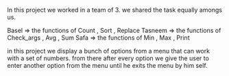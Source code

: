 
In this project we worked in a team of 3.
we shared the task equally amongs us.

Basel => the functions of Count , Sort , Replace 
Tasneem => the functions of Check_args , Avg , Sum 
Safa => the functions of Min , Max , Print 

in this project we display a bunch of options from a menu that can work with a set of numbers.
from there after every option we give the user to enter another option from the menu until he exits the menu by him self.
